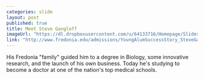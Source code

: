 ```yaml
---
categories: slide
layout: post
published: true
title: Meet Steve Gangloff
imageUrl: "https://dl.dropboxusercontent.com/u/64133716/Homepage/Slides/steve.jpg"
link: "http://www.fredonia.edu/admissions/YoungAlumSuccessStory_SteveGangloff.asp"
---
```



His Fredonia "family" guided him to a degree in Biology, some innovative research, and the launch of his own business. Today he's studying to become a doctor at one of the nation's top medical schools.